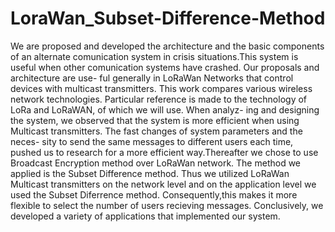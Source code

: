 # LoraWan_Subset-Difference-Method
We are proposed and developed the architecture and the basic components
of an alternate comunication system in crisis situations.This system is useful when
other comunication systems have crashed. Our proposals and architecture are use-
ful generally in LoRaWan Networks that control devices with multicast transmitters.
This work compares various wireless network technologies. Particular reference is
made to the technology of LoRa and LoRaWAN, of which we will use. When analyz-
ing and designing the system, we observed that the system is more efficient when
using Multicast transmitters. The fast changes of system parameters and the neces-
sity to send the same messages to different users each time, pushed us to research
for a more efficient way.Thereafter we chose to use Broadcast Encryption method
over LoRaWan network. The method we applied is the Subset Difference method.
Thus we utilized LoRaWan Multicast transmitters on the network level and on the
application level we used the Subset Diferrence method. Consequently,this makes
it more flexible to select the number of users recieving messages. Conclusively, we
developed a variety of applications that implemented our system.
